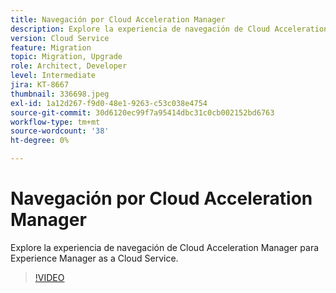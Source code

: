 ```yaml
---
title: Navegación por Cloud Acceleration Manager
description: Explore la experiencia de navegación de Cloud Acceleration Manager para Experience Manager as a Cloud Service.
version: Cloud Service
feature: Migration
topic: Migration, Upgrade
role: Architect, Developer
level: Intermediate
jira: KT-8667
thumbnail: 336698.jpeg
exl-id: 1a12d267-f9d0-48e1-9263-c53c038e4754
source-git-commit: 30d6120ec99f7a95414dbc31c0cb002152bd6763
workflow-type: tm+mt
source-wordcount: '38'
ht-degree: 0%

---
```


# Navegación por Cloud Acceleration Manager

Explore la experiencia de navegación de Cloud Acceleration Manager para Experience Manager as a Cloud Service.

>[!VIDEO](https://video.tv.adobe.com/v/336698?quality=12&learn=on)
